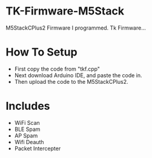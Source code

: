 # TK-Firmware-M5Stack
M5StackCPlus2 Firmware I programmed. Tk Firmware...

# How To Setup
*  First copy the code from "tkf.cpp"
*  Next download Arduino IDE, and paste the code in.
*  Then upload the code to the M5StackCPlus2.

# Includes
*  WiFi Scan
*  BLE Spam
*  AP Spam
*  Wifi Deauth
*  Packet Intercepter
